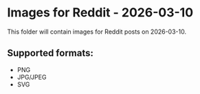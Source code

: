 # Images for Reddit - 2026-03-10

This folder will contain images for Reddit posts on 2026-03-10.

## Supported formats:
- PNG
- JPG/JPEG
- SVG
